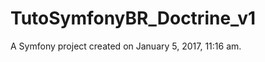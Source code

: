 TutoSymfonyBR_Doctrine_v1
=========================

A Symfony project created on January 5, 2017, 11:16 am.
